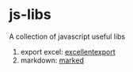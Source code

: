 # js-libs
A collection of javascript useful libs

1. export excel: [excellentexport](https://github.com/jmaister/excellentexport "excellentexport") 
2. markdown: [marked](https://github.com/chjj/marked "marked")
